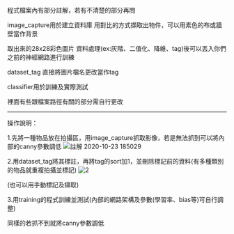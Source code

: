 程式檔案內有部分註解，若有不清楚的部分再問


image_capture用於建立資料庫   用對比的方式擷取出物件，可以用素色的布或牆壁當作背景


取出來的28x28彩色圖片 資料處理(ex:灰階、二值化、降維、tag)後可以丟入你們之前的神經網路進行訓練


dataset_tag 直接將圖片檔名更改當作tag


classifier用於訓練及實際測試


裡面有些跟檔案路徑有關的部分需自行更改


---------------------------------------------------------------------------------------------


操作說明：


1.先將一種物品放在拍攝區，用image_capture抓取影像，若是無法抓到可以將內部的canny參數調低
![註解 2020-10-23 185029](https://user-images.githubusercontent.com/72076184/96995363-a9845d80-1560-11eb-82f0-1b11d018cf51.png)

2.用dataset_tag將其標註，再將tag的sort加1，並刪除標記前的資料(有多種類別的物品就重複拍攝並標記)
![2](https://user-images.githubusercontent.com/72076184/96995910-8c03c380-1561-11eb-982e-ad0e11d043bf.png)


(也可以用手動標記及擷取)


3.用training的程式訓練並測試(內部的網路架構及參數(學習率、bias等)可自行調整)

同樣的若抓不到就將canny參數調低
